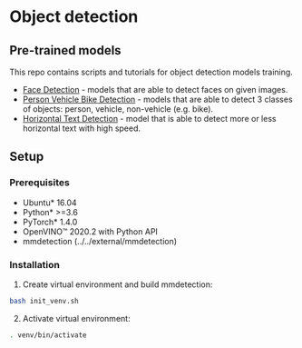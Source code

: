 # Object detection

## Pre-trained models

This repo contains scripts and tutorials for object detection models training.

* [Face Detection](face-detection/readme.md) - models that are able to detect faces on given images.
* [Person Vehicle Bike Detection](person-vehicle-bike-detection/readme.md) - models that are able to detect 3 classes of objects: person, vehicle, non-vehicle (e.g. bike).
* [Horizontal Text Detection](horizontal-text-detection/readme.md) - model that is able to detect more or less horizontal text with high speed.

## Setup

### Prerequisites

* Ubuntu\* 16.04
* Python\* >=3.6
* PyTorch\* 1.4.0
* OpenVINO™ 2020.2 with Python API
* mmdetection (../../external/mmdetection)

### Installation

1. Create virtual environment and build mmdetection:
```bash
bash init_venv.sh
```

2. Activate virtual environment:
```bash
. venv/bin/activate
```

